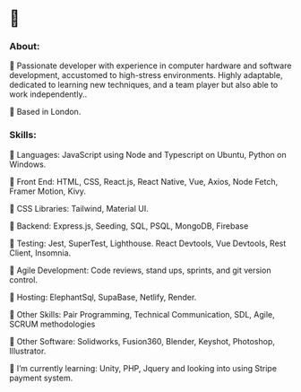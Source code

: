 <div> 
 <h1>👋</h1>
  <h3>About:</h3>
 <p>
  🌱  Passionate developer with experience in computer hardware and software development, accustomed to high-stress environments. Highly adaptable, dedicated to learning new techniques, and a team player but also able to work independently..
 </p>
  <p>
  📍  Based in London.
 </p>
  <h3>Skills:</h3>
  <p>
  🔹  Languages: JavaScript using Node and Typescript on Ubuntu, Python on Windows.
  
  🔸  Front End: HTML, CSS, React.js, React Native, Vue, Axios, Node Fetch, Framer Motion, Kivy.
  
  🔹  CSS Libraries: Tailwind, Material UI.
  
  🔸  Backend: Express.js, Seeding, SQL, PSQL, MongoDB, Firebase 
  
  🔹  Testing: Jest, SuperTest, Lighthouse. React Devtools, Vue Devtools, Rest Client, Insomnia.
  
  🔸  Agile Development: Code reviews, stand ups, sprints, and git version control.
  
  🔹  Hosting: ElephantSql, SupaBase, Netlify, Render.
  
  🔸  Other Skills: Pair Programming, Technical Communication, SDL, Agile, SCRUM methodologies
  
  🔹  Other Software: Solidworks, Fusion360, Blender, Keyshot, Photoshop, Illustrator. 

  🌱 I’m currently learning: Unity, PHP, Jquery and looking into using Stripe payment system.
  </p>
</div>



<!--
**27Stanley/27Stanley** is a ✨ _special_ ✨ repository because its `README.md` (this file) appears on your GitHub profile.

Here are some ideas to get you started:

- 🔭 I’m currently working on ...
- 🌱 I’m currently learning ...
- 👯 I’m looking to collaborate on ...
- 🤔 I’m looking for help with ...
- 💬 Ask me about ...
- 📫 How to reach me: ...
- 😄 Pronouns: ...
- ⚡ Fun fact: ...
-->
